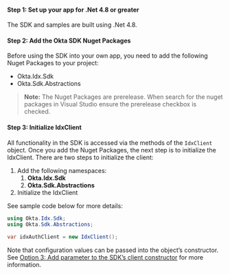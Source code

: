 #### Step 1: Set up your app for .Net 4.8 or greater

The SDK and samples are built using .Net 4.8.

#### Step 2: Add the Okta SDK Nuget Packages

Before using the SDK into your own app, you need to add the following
Nuget Packages to your project:

* Okta.Idx.Sdk
* Okta.Sdk.Abstractions

> **Note:** The Nuget Packages are prerelease.  When search for the nuget
packages in Visual Studio ensure the prerelease checkbox is checked.

#### Step 3: Initialize IdxClient

All functionality in the SDK is accessed via the methods of the
`IdxClient` object. Once you add the Nuget Packages, the next step
is to initialize the IdxClient.  There are two steps to initialize
the client:

1. Add the following namespaces:
   1. **Okta.Idx.Sdk**
   1. **Okta.Sdk.Abstractions**
1. Initialize the IdxClient

See sample code below for more details:

```csharp
using Okta.Idx.Sdk;
using Okta.Sdk.Abstractions;

var idxAuthClient = new IdxClient();
```

Note that configuration values can be passed into the object’s constructor.
See
[Option 3: Add parameter to the SDK’s client constructor](/docs/guides/oie-embedded-common-download-setup-app/aspnet/main/#option-3-add-parameter-to-the-sdk-s-client-constructor)
for more information.
